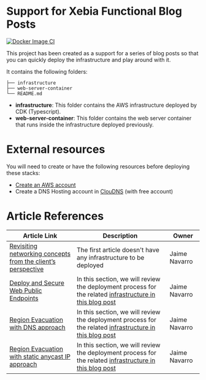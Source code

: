 # Support for Xebia Functional Blog Posts

[![Docker Image CI](https://github.com/jaimenavarro/aws-cdk-region-evacuation/actions/workflows/docker-ci.yml/badge.svg)](https://github.com/jaimenavarro/aws-cdk-region-evacuation/actions/workflows/docker-ci.yml)

This project has been created as a support for a series of blog posts so that you can quickly deploy the infrastructure and play around with it.

It contains the following folders:
```
├── infrastructure
├── web-server-container
└── README.md
```
* **infrastructure**: This folder contains the AWS infrastructure deployed by CDK (Typescript).
* **web-server-container**: This folder contains the web server container that runs inside the infrastructure deployed previously.

# External resources
You will need to create or have the following resources before deploying these stacks:
* [Create an AWS account](https://repost.aws/knowledge-center/create-and-activate-aws-account)
* Create a DNS Hosting account in [ClouDNS](https://www.cloudns.net) (with free account)

# Article References
| Article Link                                                                                   | Description                                                                                                                                     | Owner         |
|------------------------------------------------------------------------------------------------|-------------------------------------------------------------------------------------------------------------------------------------------------|---------------|
| [Revisiting networking concepts from the client’s perspective](https://xebia.com/blog/)        | The first article doesn't have any infrastructure to be deployed                                                                                | Jaime Navarro |
| [Deploy and Secure Web Public Endpoints](https://xebia.com/blog/)                              | In this section, we will review the deployment process for the related [infrastructure in this blog post](infrastructure/blog_post_2/README.md) | Jaime Navarro |
| [Region Evacuation with DNS approach](https://xebia.com/blog/)                                 | In this section, we will review the deployment process for the related [infrastructure in this blog post](infrastructure/blog_post_3/README.md) | Jaime Navarro |
| [Region Evacuation with static anycast IP approach](https://xebia.com/blog/)                   | In this section, we will review the deployment process for the related [infrastructure in this blog post](infrastructure/blog_post_4/README.md) | Jaime Navarro |